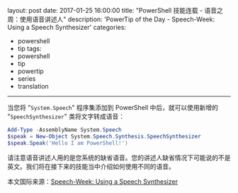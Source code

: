 ﻿layout: post
date: 2017-01-25 16:00:00
title: "PowerShell 技能连载 - 语音之周：使用语音讲述人"
description: 'PowerTip of the Day - Speech-Week: Using a Speech Synthesizer'
categories:
- powershell
- tip
tags:
- powershell
- tip
- powertip
- series
- translation
---
当您将 "`System.Speech`" 程序集添加到 PowerShell 中后，就可以使用新增的 "`SpeechSynthesizer`" 类将文字转成语音：

```powershell
Add-Type -AssemblyName System.Speech
$speak = New-Object System.Speech.Synthesis.SpeechSynthesizer
$speak.Speak('Hello I am PowerShell!')
```

请注意语音讲述人用的是您系统的缺省语音。您的讲述人缺省情况下可能说的不是英文。我们将在接下来的技能当中介绍如何使用不同的语音。

<!--more-->
本文国际来源：[Speech-Week: Using a Speech Synthesizer](http://community.idera.com/powershell/powertips/b/tips/posts/speech-week-using-a-speech-synthesizer)
